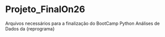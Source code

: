 # Projeto_FinalOn26
Arquivos necessários para a finalização do BootCamp Python Análises de Dados da {reprograma}
